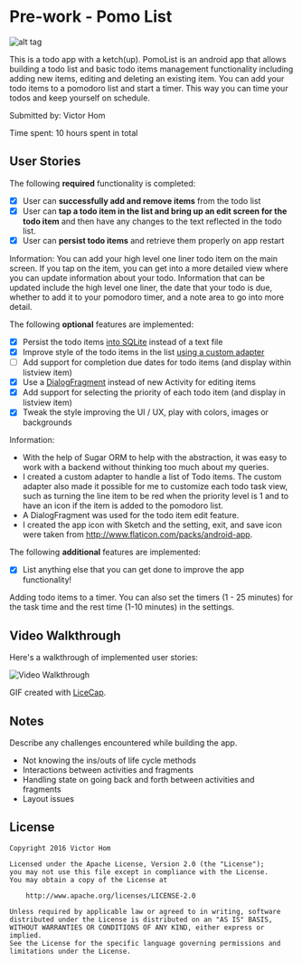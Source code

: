 # Pre-work - Pomo List
![alt tag](http://i.imgur.com/cpZ51UJ.png)

This is a todo app with a ketch(up). PomoList is an android app that allows building a todo list and basic todo items management functionality including adding new items, editing and deleting an existing item. You can add your todo items to a pomodoro list and start a timer. This way you can time your todos and keep yourself on schedule.

Submitted by: Victor Hom

Time spent: 10 hours spent in total

## User Stories

The following **required** functionality is completed:

* [X] User can **successfully add and remove items** from the todo list
* [X] User can **tap a todo item in the list and bring up an edit screen for the todo item** and then have any changes to the text reflected in the todo list.
* [X] User can **persist todo items** and retrieve them properly on app restart

Information:
You can add your high level one liner todo item on the main screen. If you tap on the item, you can get into a more detailed view where you can update information about your todo. Information that can be updated include the high level one liner, the date that your todo is due, whether to add it to your pomodoro timer, and a note area to go into more detail.

The following **optional** features are implemented:

* [X] Persist the todo items [into SQLite](http://guides.codepath.com/android/Persisting-Data-to-the-Device#sqlite) instead of a text file
* [X] Improve style of the todo items in the list [using a custom adapter](http://guides.codepath.com/android/Using-an-ArrayAdapter-with-ListView)
* [ ] Add support for completion due dates for todo items (and display within listview item)
* [X] Use a [DialogFragment](http://guides.codepath.com/android/Using-DialogFragment) instead of new Activity for editing items
* [X] Add support for selecting the priority of each todo item (and display in listview item)
* [X] Tweak the style improving the UI / UX, play with colors, images or backgrounds

Information:
* With the help of Sugar ORM to help with the abstraction, it was easy to work with a backend without thinking too much about my queries.
* I created a custom adapter to handle a list of Todo items. The custom adapter also made it possible for me to customize each todo task view, such as turning the line item to be red when the priority level is 1 and to have an icon if the item is added to the pomodoro list.
* A DialogFragment was used for the todo item edit feature.
* I created the app icon with Sketch and the setting, exit, and save icon were taken from http://www.flaticon.com/packs/android-app.

The following **additional** features are implemented:

* [X] List anything else that you can get done to improve the app functionality!

Adding todo items to a timer. You can also set the timers (1 - 25 minutes) for the task time and the rest time (1-10 minutes) in the settings.

## Video Walkthrough

Here's a walkthrough of implemented user stories:

<img src='http://i.imgur.com/Cx0lT7K.gif' title='Video Walkthrough' width='' alt='Video Walkthrough' />

GIF created with [LiceCap](http://www.cockos.com/licecap/).

## Notes

Describe any challenges encountered while building the app.

* Not knowing the ins/outs of life cycle methods
* Interactions between activities and fragments
* Handling state on going back and forth between activities and fragments
* Layout issues

## License

    Copyright 2016 Victor Hom

    Licensed under the Apache License, Version 2.0 (the "License");
    you may not use this file except in compliance with the License.
    You may obtain a copy of the License at

        http://www.apache.org/licenses/LICENSE-2.0

    Unless required by applicable law or agreed to in writing, software
    distributed under the License is distributed on an "AS IS" BASIS,
    WITHOUT WARRANTIES OR CONDITIONS OF ANY KIND, either express or implied.
    See the License for the specific language governing permissions and
    limitations under the License.
